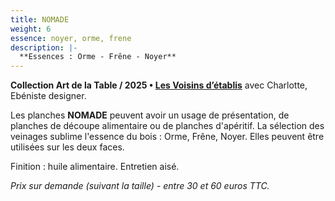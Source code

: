 ```yaml
---
title: NOMADE
weight: 6
essence: noyer, orme, frene
description: |-
  **Essences : Orme - Frêne - Noyer**
---
```


**Collection Art de la Table / 2025 • [Les Voisins d’établis](https://1roue2mains.github.io/oeuvres/voisins/)** avec Charlotte, Ebéniste designer.

Les planches **NOMADE** peuvent avoir un usage de présentation, de planches de découpe alimentaire ou de planches d'apéritif.
La sélection des veinages sublime l'essence du bois : Orme, Frêne, Noyer.
Elles peuvent être utilisées sur les deux faces.

Finition : huile alimentaire. Entretien aisé.

*Prix sur demande (suivant la taille) - entre 30 et 60 euros TTC.*
